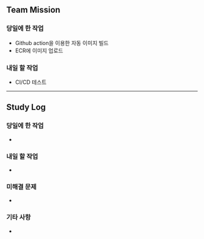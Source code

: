 ## Team Mission

### 당일에 한 작업
- Github action을 이용한 자동 이미지 빌드
- ECR에 이미지 업로드

### 내일 할 작업
- CI/CD 테스트

--------
## Study Log

### 당일에 한 작업
- 

### 내일 할 작업
-

### 미해결 문제
-

### 기타 사항
-

